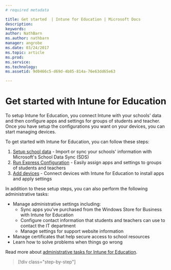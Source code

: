 ```yaml
---
# required metadata

title: Get started  | Intune for Education | Microsoft Docs
description:
keywords:
author: NathBarn
ms.author: nathbarn
manager: angrobe
ms.date: 03/24/2017
ms.topic: article
ms.prod:
ms.service:
ms.technology:
ms.assetid: 9d0466c5-d69d-4b85-814a-76e63dd65e63

---
```


# Get started with Intune for Education

To setup Intune for Education, you connect Intune with your schools' data and then configure apps and settings for groups of students and teacher. Once you have setup the configurations you want on your devices, you can start managing devices.

To get started with Intune for Education, you can follow these steps:
1. [Setup school data](school-data-service.md) - Import or sync your schools' information with Microsoft's School Data Sync (SDS)
2. [Run Express Configuration](setup.md) - Easily assign apps and settings to groups of students and teachers
3. [Add devices](add-devices.md) - Connect devices with Intune for Education to install apps and apply settings

In addition to these setup steps, you can also perform the following administrative tasks:
- Manage administrative settings including:
  - Sync apps you’ve purchased from the Windows Store for Business with Intune for Education
  - Configure contact information that students and teachers can use to contact the IT department
  - Manage settings for support website information
- Manage certificates that help secure access to school resources
- Learn how to solve problems when things go wrong

Read more about [administrative tasks for Intune for Education](admin-tasks.md).

>[!div class="step-by-step"]

><!-- [&larr; **Add apps**](.\add-apps.md)    [**Install apps** &rarr;](.\install-apps.md)  -->
